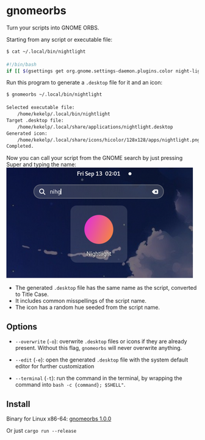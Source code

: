# gnomeorbs

Turn your scripts into GNOME ORBS.

Starting from any script or executable file:
```bash
$ cat ~/.local/bin/nightlight

#!/bin/bash
if [[ $(gsettings get org.gnome.settings-daemon.plugins.color night-light-enabled) == "true" ]]; then gsettings set org.gnome.settings-daemon.plugins.color night-light-enabled false; else gsettings set org.gnome.settings-daemon.plugins.color night-light-enabled true; fi
```

Run this program to generate a `.desktop` file for it and an icon:
```bash
$ gnomeorbs ~/.local/bin/nightlight

Selected executable file:
    /home/kekelp/.local/bin/nightlight
Target .desktop file:
    /home/kekelp/.local/share/applications/nightlight.desktop
Generated icon:
    /home/kekelp/.local/share/icons/hicolor/128x128/apps/nightlight.png
Completed.
```

Now you can call your script from the GNOME search by just pressing Super and typing the name:
![image](screenshot.png)



- The generated `.desktop` file has the same name as the script, converted to Title Case.
- It includes common misspellings of the script name.
- The icon has a random hue seeded from the script name.

## Options

- `--overwrite` (`-o`): overwrite `.desktop` files or icons if they are already present. Without this flag, `gnomeorbs` will never overwrite anything.

- `--edit` (`-e`): open the generated `.desktop` file with the system default editor for further customization

- `--terminal` (`-t`): run the command in the terminal, by wrapping the command into `bash -c {command}; $SHELL"`. 

## Install

Binary for Linux x86-64: [gnomeorbs 1.0.0](https://github.com/kekelp/gnomeorbs/releases/tag/1.0.0)

Or just `cargo run --release`
